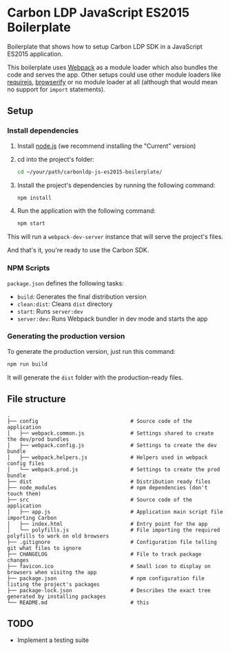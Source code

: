 # Carbon LDP JavaScript ES2015 Boilerplate

Boilerplate that shows how to setup Carbon LDP SDK in a JavaScript ES2015 application.

This boilerplate uses [Webpack](https://webpack.js.org) as a module loader which also bundles the code and serves the app. Other setups could use other module loaders like [requirejs](http://requirejs.org/), 
[browserify](http://browserify.org/) or no module loader at all (although that would mean no support for `import` statements).

## Setup

### Install dependencies
1. Install [node.js](https://nodejs.org/en/) (we recommend installing the "Current" version)
2. cd into the project's folder:

    ```bash
    cd ~/your/path/carbonldp-js-es2015-boilerplate/
    ```
3. Install the project's dependencies by running the following command:

    ```bash
    npm install
    ```
4. Run the application with the following command:

    ```bash
    npm start
    ```
This will run a `webpack-dev-server` instance that will serve the project's files.

And that's it, you're ready to use the Carbon SDK.


### NPM Scripts

`package.json` defines the following tasks:

- `build`: Generates the final distribution version
- `clean:dist`: Cleans `dist` directory
- `start`: Runs `server:dev`
- `server:dev`: Runs Webpack bundler in dev mode and starts the app


### Generating the production version

To generate the production version, just run this command:

```bash
npm run build
```

It will generate the `dist` folder with the production-ready files.

## File structure

    .
    ├── config                              # Source code of the application
    │   ├── webpack.common.js               # Settings shared to create the dev/prod bundles
    │   ├── webpack.config.js               # Settings to create the dev bundle
    │   ├── webpack.helpers.js              # Helpers used in webpack config files
    │   └── webpack.prod.js                 # Settings to create the prod bundle
    ├── dist                                # Distribution ready files
    ├── node_modules                        # npm dependencies (don't touch them)
    ├── src                                 # Source code of the application
    │   ├── app.js                          # Application main script file importing Carbon
    │   ├── index.html                      # Entry point for the app
    │   └── polyfills.js                    # File importing the required polyfills to work on old browsers
    ├── .gitignore                          # Configuration file telling git what files to ignore
    ├── CHANGELOG                           # File to track package changes
    ├── favicon.ico                         # Small icon to display on browsers when visitng the app
    ├── package.json                        # npm configuration file listing the project's packages
    ├── package-lock.json                   # Describes the exact tree generated by installing packages
    └── README.md                           # this

## TODO

- Implement a testing suite